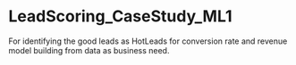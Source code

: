 # LeadScoring_CaseStudy_ML1
For identifying the good leads as HotLeads for conversion rate and revenue model building from data as business need.
